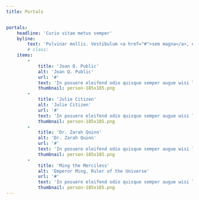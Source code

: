 ```yaml
---
title: Portals


portals:
    headline: 'Curio vitae metus semper'
    byline:
        text: 'Pulvinar mollis. Vestibulum <a href="#">sem magna</a>, elementum vestibulum arcus.'
        # class:
    items:
        -
            title: 'Joan Q. Public'
            alt: 'Joan Q. Public'
            url: '#'
            text: 'In posuere eleifend odio quisque semper augue wisi ligula.'
            thumbnail: person-185x185.png
        -
            title: 'Julie Citizen'
            alt: 'Julie Citizen'
            url: '#'
            text: 'In posuere eleifend odio quisque semper augue wisi ligula.'
            thumbnail: person-185x185.png
        -
            title: 'Dr. Zarah Quinn'
            alt: 'Dr. Zarah Quinn'
            url: '#'
            text: 'In posuere eleifend odio quisque semper augue wisi ligula.'
            thumbnail: person-185x185.png
        -
            title: 'Ming the Merciless'
            alt: 'Emperor Ming, Ruler of the Universe'
            url: '#'
            text: 'In posuere eleifend odio quisque semper augue wisi ligula.'
            thumbnail: person-185x185.png
---
```


